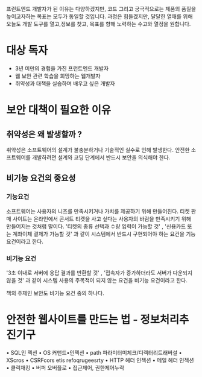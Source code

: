 프런트엔드 개발자가 된 이유는 다양하겠지만, 코드 그리고 궁극적으로는 제품의 품질을 높이고자하는 목표는 모두가 동일할 것입니다.
과정은 힘들겠지만, 달달한 열매를 위해 오늘도 개발 도구를 열고,정보를 찾고, 목표를 향해 노력하는 수고와 열정을 원합니다.

# 대상 독자

- 3년 미만의 경험을 가진 프런트엔드 개발자
- 웹 보안 관련 학습을 희망하는 웹개발자
- 취약성과 대책을 실습하며 배우고 싶은 개발자

# 보안 대책이 필요한 이유

## 취약성은 왜 발생할까 ?

취약성은 소프트웨어의 설계가 불충분하거나 기술적인 실수로 인해 발생한다.
안전한 소프트웨어를 개발하려면 설계와 코딩 단계에서 반드시 보안을 의식해야 한다.

## 비기능 요건의 중요성

### 기능요건

소프트웨어는 사용자의 니즈를 만족시키거나 가치를 제공하기 위해 만들어진다.
티켓 판매 사이트는 온라인에서 콘서트 티켓을 사고 싶다는 사용자의 바람을 만족시키기 위해 만들어지는 것처럼 말이다.
'티켓의 종류 선택과 수량 입력이 가능할 것' , '신용카드 또는 계좌이체 결제가 가능할 것' 과 같이 시스템에서 반드시 구현되어야 하는 요건을 기능 요건이라고 한다.

### 비기능 요건

'3초 이내로 서버에 응답 결과를 반환할 것' , '접속자가 증가하더라도 서버가 다운되지 않을 것' 과 같이 시스템 사용의 주목적이 되지 않는 요건을 비기능 요건이라고 한다.

책의 주제인 보안도 비기능 요건 중의 하나다.

# 안전한 웹사이트를 만드는 법 - 정보처리추진기구

• SQL인 젝션
• OS 커맨드•인젝션
• path 파라미터미체크/디렉터리트래버설
• XScros
• CSRFcors etis refoqrugeesrty
• HTTP 헤더 인젝션 • 메일 헤더 인젝션
• 클릭재킹
• 버퍼 오버플로
• 접근제어, 권한제어누락
